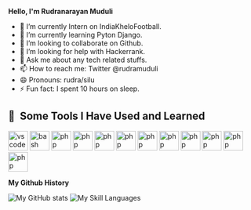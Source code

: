 **Hello, I'm Rudranarayan Muduli**

- 🔭 I’m currently Intern on IndiaKheloFootball.
- 🌱 I’m currently learning Pyton Django.
- 👯 I’m looking to collaborate on Github.
- 🤔 I’m looking for help with Hackerrank.
- 💬 Ask me about any tech related stuffs.
- 📫 How to reach me: Twitter @rudramuduli
- 😄 Pronouns: rudra/silu
- ⚡ Fun fact: I spent 10 hours on sleep.

<h2> 🚀 &nbsp;Some Tools I Have Used and Learned</h2>
<p align="left">
<img src="https://cdn.jsdelivr.net/gh/devicons/devicon/icons/vscode/python.svg" alt="vscode" width="40" height="40"/>
<img src="https://cdn.jsdelivr.net/gh/devicons/devicon/icons/bash/bash-original.svg" alt="bash" width="40" height="40"/>
<img src="https://cdn.jsdelivr.net/gh/devicons/devicon/icons/php/c-original.svg" alt="php" width="40" height="40"/>
  <img src="https://cdn.jsdelivr.net/gh/devicons/devicon/icons/php/html-original.svg" alt="php" width="40" height="40"/>
  <img src="https://cdn.jsdelivr.net/gh/devicons/devicon/icons/php/css-original.svg" alt="php" width="40" height="40"/>
  <img src="https://cdn.jsdelivr.net/gh/devicons/devicon/icons/php/boostrap-original.svg" alt="php" width="40" height="40"/>
  <img src="https://cdn.jsdelivr.net/gh/devicons/devicon/icons/php/javascript-original.svg" alt="php" width="40" height="40"/>
  <img src="https://cdn.jsdelivr.net/gh/devicons/devicon/icons/php/flask-original.svg" alt="php" width="40" height="40"/>
  <img src="https://cdn.jsdelivr.net/gh/devicons/devicon/icons/php/django-original.svg" alt="php" width="40" height="40"/>
  <img src="https://cdn.jsdelivr.net/gh/devicons/devicon/icons/php/mysql-original.svg" alt="php" width="40" height="40"/>
  <img src="https://cdn.jsdelivr.net/gh/devicons/devicon/icons/php/datascience-original.svg" alt="php" width="40" height="40"/>
  <img src="https://cdn.jsdelivr.net/gh/devicons/devicon/icons/php/machinelearning-original.svg" alt="php" width="40" height="40"/>
</p>


**My Github History**

![My GitHub stats](https://github-readme-stats.vercel.app/api?username=iamrudra-narayan&show_icons=true&theme=gruvbox)
![My Skill Languages](https://github-readme-stats.vercel.app/api/top-langs/?username=iamrudra-narayan&layout=compact)

